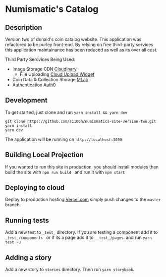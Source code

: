 # Numismatic's Catalog

## Description
Version two of donald's coin catalog website. This application was refactored to be purley front-end. By relying on free third-party services this application maintainance has been reduced as well as its over all cost.

Third Party Sercvices Being Used:
* Image Storage CDN [Cloudinary](https://cloudinary.com/ "Cloudinary")
  * File Uploading [Cloud Upload Widget](https://cloudinary.com/documentation/upload_widget "Cloudinary Upload Widget")
* Coin Data & Collection Storage [MLab](https://mlab.com/ "MLab")
* Authentication [Auth0](https://auth0.com/ "Auth0")

## Development

To get started, just clone and run ```yarn install && yarn dev```

```
git clone https://github.com/s1100h/numismatics-site-version-two.git
yarn install
yarn dev

```

The application will be running on ```http://localhost:3000```

## Building Local Projection

If you wanted to run this site in production, you should install modules then build the site with ```npm run build ``` and run it with ``` npm start ```


## Deploying to cloud

Deploy to production hosting [Vercel.com](https://vercel.com/ "Vercel.com") simply push changes to the ``` master ``` branch.

## Running tests

Add a new test to ```_test_``` directory. If you are testing a component add it to ```_test_/components ``` or if its a page add it to ``` __test_/pages ```. and run ``` yarn test -u ```


## Adding a story

Add a new story to ```stories``` directory. Then run ``` yarn storybook ```.



